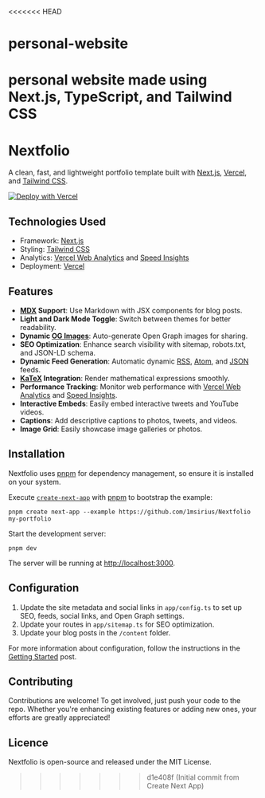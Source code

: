 <<<<<<< HEAD
# personal-website
personal website made using Next.js, TypeScript, and Tailwind CSS
=======
# Nextfolio

A clean, fast, and lightweight portfolio template built with [Next.js](https://nextjs.org/), [Vercel](https://vercel.com/), and [Tailwind CSS](https://tailwindcss.com/).

[![Deploy with Vercel](https://vercel.com/button)](https://vercel.com/new/clone?repository-url=https%3A%2F%2Fgithub.com%2F1msirius%2FNextfolio)

## Technologies Used

- Framework: [Next.js](https://nextjs.org/)
- Styling: [Tailwind CSS](https://tailwindcss.com/)
- Analytics: [Vercel Web Analytics](https://vercel.com/docs/speed-insights) and [Speed Insights](https://vercel.com/docs/speed-insights)
- Deployment: [Vercel](https://vercel.com/)

## Features

- **[MDX](https://mdxjs.com/) Support**: Use Markdown with JSX components for blog posts.
- **Light and Dark Mode Toggle**: Switch between themes for better readability.
- **Dynamic [OG Images](https://vercel.com/docs/functions/og-image-generation)**: Auto-generate Open Graph images for sharing.
- **SEO Optimization**: Enhance search visibility with sitemap, robots.txt, and JSON-LD schema.
- **Dynamic Feed Generation**: Automatic dynamic [RSS](https://nextfolio-template.vercel.app/rss.xml), [Atom](https://nextfolio-template.vercel.app/atom.xml), and [JSON](https://nextfolio-template.vercel.app/feed.json) feeds.
- **[KaTeX](https://katex.org/) Integration**: Render mathematical expressions smoothly.
- **Performance Tracking**: Monitor web performance with [Vercel Web Analytics](https://vercel.com/docs/speed-insights) and [Speed Insights](https://vercel.com/docs/speed-insights).
- **Interactive Embeds**: Easily embed interactive tweets and YouTube videos.
- **Captions**: Add descriptive captions to photos, tweets, and videos.
- **Image Grid**: Easily showcase image galleries or photos.

## Installation

Nextfolio uses [pnpm](https://pnpm.io/installation) for dependency management, so ensure it is installed on your system.

Execute [`create-next-app`](https://github.com/vercel/next.js/tree/canary/packages/create-next-app) with [pnpm](https://pnpm.io/installation) to bootstrap the example:

```
pnpm create next-app --example https://github.com/1msirius/Nextfolio my-portfolio
```

Start the development server:

```
pnpm dev
```

The server will be running at [http://localhost:3000](http://localhost:3000).

## Configuration

1. Update the site metadata and social links in `app/config.ts` to set up SEO, feeds, social links, and Open Graph settings.
2. Update your routes in `app/sitemap.ts` for SEO optimization.
3. Update your blog posts in the `/content` folder.

For more information about configuration, follow the instructions in the [Getting Started](https://nextfolio-template.vercel.app/blog/getting-started#configuration) post.

## Contributing

Contributions are welcome! To get involved, just push your code to the repo. Whether you're enhancing existing features or adding new ones, your efforts are greatly appreciated!

## Licence

Nextfolio is open-source and released under the MIT License.
>>>>>>> d1e408f (Initial commit from Create Next App)
